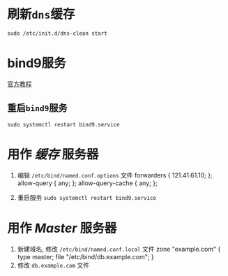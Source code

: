 # 刷新`dns`缓存
    sudo /etc/init.d/dns-clean start

# bind9服务
[官方教程](https://help.ubuntu.com/lts/serverguide/dns-configuration.html)
## 重启`bind9`服务
    sudo systemctl restart bind9.service    

# 用作 *缓存* 服务器
1. 编辑 `/etc/bind/named.conf.options` 文件
    forwarders {
        121.41.61.10;
    };
    allow-query { any; };
    allow-query-cache { any; };

2. 重启服务 `sudo systemctl restart bind9.service`  

# 用作 *Master* 服务器
1. 新建域名, 修改 `/etc/bind/named.conf.local` 文件
    zone "example.com" {
        type master;
        file "/etc/bind/db.example.com";
    }
2. 修改 `db.example.com` 文件 

